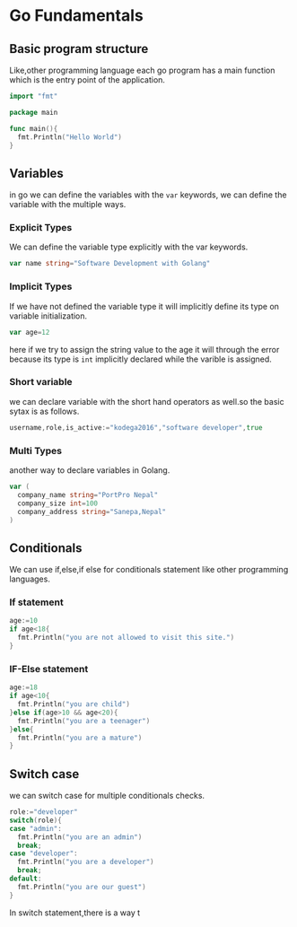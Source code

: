 # Go Fundamentals

## Basic program structure

Like,other programming language each go program has a main function which is the entry point of the application.

```go
import "fmt"

package main

func main(){
  fmt.Println("Hello World")
}
```

## Variables

in go we can define the variables with the `var` keywords, we can define the variable with the multiple ways.

### Explicit Types

We can define the variable type explicitly with the var keywords.

```go
var name string="Software Development with Golang"
```

### Implicit Types

If we have not defined the variable type it will implicitly define its type on variable initialization.

```go
var age=12
```

here if we try to assign the string value to the age it will through the error because its type is `int` implicitly declared while the varible is assigned.

### Short variable

we can declare variable with the short hand operators as well.so the basic sytax is as follows.

```go
username,role,is_active:="kodega2016","software developer",true
```

### Multi Types

another way to declare variables in Golang.

```go
var (
  company_name string="PortPro Nepal"
  company_size int=100
  company_address string="Sanepa,Nepal"
)
```

## Conditionals

We can use if,else,if else for conditionals statement like other programming languages.

### If statement

```go
age:=10
if age<18{
  fmt.Println("you are not allowed to visit this site.")
}
```

### IF-Else statement

```go
age:=18
if age<10{
  fmt.Println("you are child")
}else if(age>10 && age<20){
  fmt.Println("you are a teenager")
}else{
  fmt.Println("you are a mature")
}
```

## Switch case

we can switch case for multiple conditionals checks.

```go
role:="developer"
switch(role){
case "admin":
  fmt.Println("you are an admin")
  break;
case "developer":
  fmt.Println("you are a developer")
  break;
default:
  fmt.Println("you are our guest")
}
```

In switch statement,there is a way t

```

```
